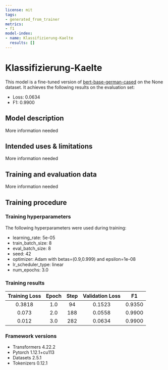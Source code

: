 ```yaml
---
license: mit
tags:
- generated_from_trainer
metrics:
- f1
model-index:
- name: Klassifizierung-Kaelte
  results: []
---
```


<!-- This model card has been generated automatically according to the information the Trainer had access to. You
should probably proofread and complete it, then remove this comment. -->

# Klassifizierung-Kaelte

This model is a fine-tuned version of [bert-base-german-cased](https://huggingface.co/bert-base-german-cased) on the None dataset.
It achieves the following results on the evaluation set:
- Loss: 0.0634
- F1: 0.9900

## Model description

More information needed

## Intended uses & limitations

More information needed

## Training and evaluation data

More information needed

## Training procedure

### Training hyperparameters

The following hyperparameters were used during training:
- learning_rate: 5e-05
- train_batch_size: 8
- eval_batch_size: 8
- seed: 42
- optimizer: Adam with betas=(0.9,0.999) and epsilon=1e-08
- lr_scheduler_type: linear
- num_epochs: 3.0

### Training results

| Training Loss | Epoch | Step | Validation Loss | F1     |
|:-------------:|:-----:|:----:|:---------------:|:------:|
| 0.3818        | 1.0   | 94   | 0.1523          | 0.9350 |
| 0.073         | 2.0   | 188  | 0.0558          | 0.9900 |
| 0.012         | 3.0   | 282  | 0.0634          | 0.9900 |


### Framework versions

- Transformers 4.22.2
- Pytorch 1.12.1+cu113
- Datasets 2.5.1
- Tokenizers 0.12.1
